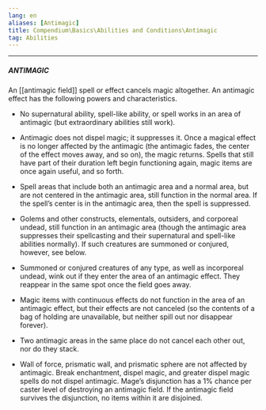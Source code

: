 ```yaml
---
lang: en
aliases: [Antimagic]
title: Compendium\Basics\Abilities and Conditions\Antimagic
tag: Abilities
---
```


---
##### ANTIMAGIC

An [[antimagic field]] spell or effect cancels magic altogether. An antimagic effect has the following powers and characteristics.

- No supernatural ability, spell-like ability, or spell works in an area of antimagic (but extraordinary abilities still work).
    
- Antimagic does not dispel magic; it suppresses it. Once a magical effect is no longer affected by the antimagic (the antimagic fades, the center of the effect moves away, and so on), the magic returns. Spells that still have part of their duration left begin functioning again, magic items are once again useful, and so forth.
    
- Spell areas that include both an antimagic area and a normal area, but are not centered in the antimagic area, still function in the normal area. If the spell’s center is in the antimagic area, then the spell is suppressed.
    
- Golems and other constructs, elementals, outsiders, and corporeal undead, still function in an antimagic area (though the antimagic area suppresses their spellcasting and their supernatural and spell-like abilities normally). If such creatures are summoned or conjured, however, see below.
    
- Summoned or conjured creatures of any type, as well as incorporeal undead, wink out if they enter the area of an antimagic effect. They reappear in the same spot once the field goes away.
    
- Magic items with continuous effects do not function in the area of an antimagic effect, but their effects are not canceled (so the contents of a bag of holding are unavailable, but neither spill out nor disappear forever).
    
- Two antimagic areas in the same place do not cancel each other out, nor do they stack.
    
- Wall of force, prismatic wall, and prismatic sphere are not affected by antimagic. Break enchantment, dispel magic, and greater dispel magic spells do not dispel antimagic. Mage’s disjunction has a 1% chance per caster level of destroying an antimagic field. If the antimagic field survives the disjunction, no items within it are disjoined.


<br><br>
---
